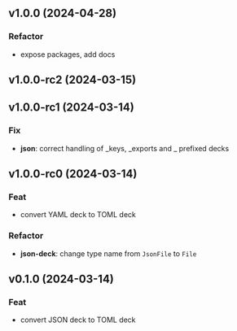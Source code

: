 ## v1.0.0 (2024-04-28)

### Refactor

- expose packages, add docs

## v1.0.0-rc2 (2024-03-15)

## v1.0.0-rc1 (2024-03-14)

### Fix

- **json**: correct handling of \_keys, \_exports and \_ prefixed decks

## v1.0.0-rc0 (2024-03-14)

### Feat

- convert YAML deck to TOML deck

### Refactor

- **json-deck**: change type name from `JsonFile` to `File`

## v0.1.0 (2024-03-14)

### Feat

- convert JSON deck to TOML deck

